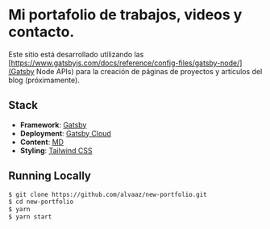 # Mi portafolio de trabajos, videos y contacto.

Este sitio está desarrollado utilizando las [https://www.gatsbyjs.com/docs/reference/config-files/gatsby-node/](Gatsby Node APIs) para la creación de páginas de proyectos y articulos del blog (próximamente).

## Stack

- **Framework**: [Gatsby](https://www.gatsbyjs.com/)
- **Deployment**: [Gatsby Cloud](https://www.gatsbyjs.com/products/cloud/)
- **Content**: [MD](https://www.markdownguide.org/getting-started/)
- **Styling**: [Tailwind CSS](https://tailwindcss.com/)

## Running Locally

```bash
$ git clone https://github.com/alvaaz/new-portfolio.git
$ cd new-portfolio
$ yarn
$ yarn start
```
